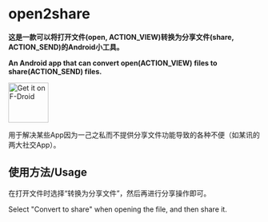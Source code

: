 # open2share

**这是一款可以将打开文件(open, ACTION_VIEW)转换为分享文件(share, ACTION_SEND)的Android小工具。**

**An Android app that can convert open(ACTION_VIEW) files to share(ACTION_SEND) files.**

[<img src="https://fdroid.gitlab.io/artwork/badge/get-it-on.png"
     alt="Get it on F-Droid"
     height="80">](https://f-droid.org/packages/top.linesoft.open2share/)

用于解决某些App因为一己之私而不提供分享文件功能导致的各种不便（如某讯的两大社交App）。

## 使用方法/Usage

在打开文件时选择“转换为分享文件”，然后再进行分享操作即可。

Select "Convert to share" when opening the file, and then share it.

